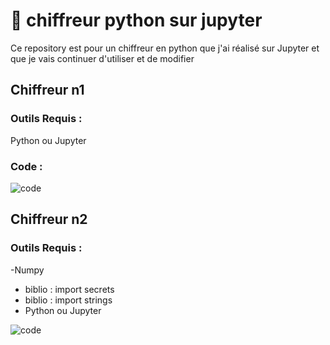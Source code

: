 <h1> 💾 chiffreur python sur jupyter</h1>

Ce repository est pour un chiffreur en python que j'ai réalisé sur Jupyter et que je vais continuer d'utiliser et de modifier

<h2> Chiffreur n1 </h2>

<h3>Outils Requis :</h3>

Python ou Jupyter

<h3>Code :</h3>

![code](https://github.com/user-attachments/assets/128e0302-8ebd-4d53-8886-3d912147f74b)

<h2> Chiffreur n2 </h2>

<h3>Outils Requis :</h3>

-Numpy
- biblio : import secrets
- biblio : import strings
- Python ou Jupyter

![code](https://github.com/user-attachments/assets/29c4f4b6-87e7-4955-bb10-3fb382b7ea46)

